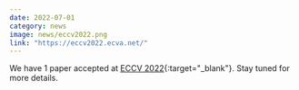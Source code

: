 ```yaml
---
date: 2022-07-01
category: news
image: news/eccv2022.png
link: "https://eccv2022.ecva.net/"
---
```


We have 1 paper accepted at [ECCV 2022](https://eccv2022.ecva.net/){:target="_blank"}. Stay tuned for more details.

